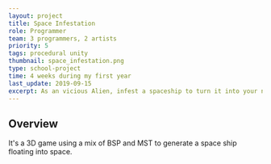 ```yaml
---
layout: project
title: Space Infestation
role: Programmer
team: 3 programmers, 2 artists
priority: 5
tags: procedural unity
thumbnail: space_infestation.png
type: school-project
time: 4 weeks during my first year
last_update: 2019-09-15
excerpt: As an vicious Alien, infest a spaceship to turn it into your new nest, fight robots and get acces to the main generator. I worked with <b>3D procedural generation</b>, meaning all problems going with it (AI navigation, Lights, Collider, optimisation). I also implemented a <b>texture painter</b>, allowing the player to paint a texture on top of a another one.
---
```


## Overview
It's a 3D game using a mix of BSP and MST to generate a space ship floating into space.
